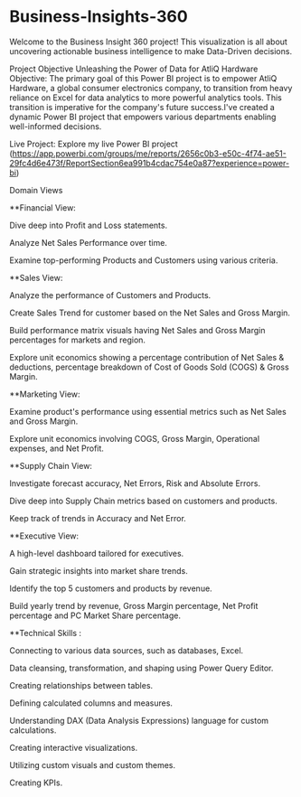 # Business-Insights-360
Welcome to the Business Insight 360 project! This visualization is all about uncovering actionable business intelligence to make Data-Driven decisions.

Project Objective
Unleashing the Power of Data for AtliQ Hardware
Objective: The primary goal of this Power BI project is to empower AtliQ Hardware, a global consumer electronics company, to transition from heavy reliance on Excel for data analytics to more powerful analytics tools. This transition is imperative for the company's future success.I've created a dynamic Power BI project that empowers various departments enabling well-informed decisions.

Live Project: Explore my live Power BI project (https://app.powerbi.com/groups/me/reports/2656c0b3-e50c-4f74-ae51-29fc4d6e473f/ReportSection6ea991b4cdac754e0a87?experience=power-bi)

Domain Views

**Financial View:

Dive deep into Profit and Loss statements.

Analyze Net Sales Performance over time.

Examine top-performing Products and Customers using various criteria.

**Sales View:

Analyze the performance of Customers and Products.

Create Sales Trend for customer based on the Net Sales and Gross Margin.

Build performance matrix visuals having Net Sales and Gross Margin percentages for markets and region.

Explore unit economics showing a percentage contribution of Net Sales & deductions, percentage breakdown of Cost of Goods Sold (COGS) & Gross Margin.

**Marketing View:

Examine product's performance using essential metrics such as Net Sales and Gross Margin.

Explore unit economics involving COGS, Gross Margin, Operational expenses, and Net Profit.

**Supply Chain View:

Investigate forecast accuracy, Net Errors, Risk and Absolute Errors.

Dive deep into Supply Chain metrics based on customers and products.

Keep track of trends in Accuracy and Net Error.

**Executive View:

A high-level dashboard tailored for executives.

Gain strategic insights into market share trends.

Identify the top 5 customers and products by revenue.

Build yearly trend by revenue, Gross Margin percentage, Net Profit percentage and PC Market Share percentage.

**Technical Skills :

Connecting to various data sources, such as databases, Excel.

Data cleansing, transformation, and shaping using Power Query Editor.

Creating relationships between tables.

Defining calculated columns and measures.

Understanding DAX (Data Analysis Expressions) language for custom calculations.

Creating interactive visualizations.

Utilizing custom visuals and custom themes.

Creating KPIs.
